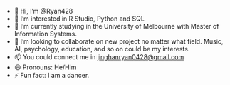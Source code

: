 - 👋 Hi, I’m @Ryan428
- 👀 I’m interested in R Studio, Python and SQL
- 🌱 I’m currently studying in the University of Melbourne with Master of Information Systems.
- 💞️ I’m looking to collaborate on new project no matter what field. Music, AI, psychology, education, and so on could be my interests.
- 📫 You could connect me in jinghanryan0428@gmail.com
- 😄 Pronouns: He/Him
- ⚡ Fun fact: I am a dancer.

<!---
RyanKim428/RyanKim428 is a ✨ special ✨ repository because its `README.md` (this file) appears on your GitHub profile.
You can click the Preview link to take a look at your changes.
--->
